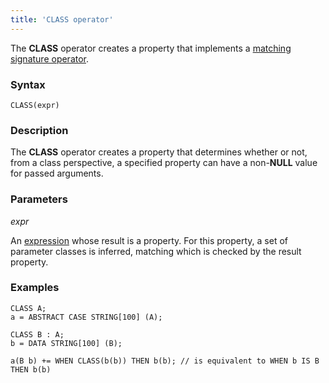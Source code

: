 ```yaml
---
title: 'CLASS operator'
---
```


The **CLASS** operator creates a property that implements a [matching signature operator](Property_signature_CLASS_.md).

### Syntax

    CLASS(expr) 

### Description

The **CLASS** operator creates a property that determines whether or not, from a class perspective, a specified property can have a non-**NULL** value for passed arguments.

### Parameters

*expr*

An [expression](Expression.md) whose result is a property. For this property, a set of parameter classes is inferred, matching which is checked by the result property. 

### Examples


```lsf
CLASS A;
a = ABSTRACT CASE STRING[100] (A);

CLASS B : A;
b = DATA STRING[100] (B);

a(B b) += WHEN CLASS(b(b)) THEN b(b); // is equivalent to WHEN b IS B THEN b(b)
```

